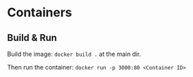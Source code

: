 # Containers

## Build & Run

Build the image:
`docker build .` at the main dir.

Then run the container:
`docker run -p 3000:80 <Container ID>`
